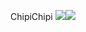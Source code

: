 ChipiChipi <img src="https://img.shields.io/badge/Java-007396?style=flat&logo=OpenJDK&logoColor=white"/><img src="https://img.shields.io/badge/Java-007396?style=flat&logo=OpenJDK&logoColor=white"/>
